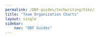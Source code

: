 ```yaml
---
permalink: /DBF-guides/techwriting/tikz/
title: "Team Organization Charts"
layout: single
sidebar:
    nav: "DBF Guides"
---
```


